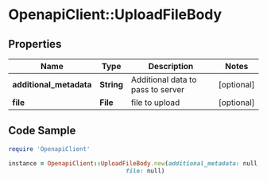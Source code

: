 # OpenapiClient::UploadFileBody

## Properties

Name | Type | Description | Notes
------------ | ------------- | ------------- | -------------
**additional_metadata** | **String** | Additional data to pass to server | [optional] 
**file** | **File** | file to upload | [optional] 

## Code Sample

```ruby
require 'OpenapiClient'

instance = OpenapiClient::UploadFileBody.new(additional_metadata: null,
                                 file: null)
```



